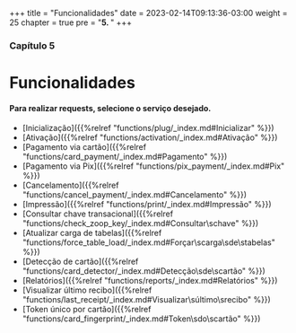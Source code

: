 +++
title = "Funcionalidades"
date = 2023-02-14T09:13:36-03:00
weight = 25
chapter = true
pre = "<b>5. </b>"
+++

### Capítulo 5
# Funcionalidades

#### Para realizar requests, selecione o serviço desejado.

* [Inicialização]({{%relref "functions/plug/_index.md#Inicializar" %}})
* [Ativação]({{%relref "functions/activation/_index.md#Ativação" %}})
* [Pagamento via cartão]({{%relref "functions/card_payment/_index.md#Pagamento" %}})
* [Pagamento via Pix]({{%relref "functions/pix_payment/_index.md#Pix" %}})
* [Cancelamento]({{%relref "functions/cancel_payment/_index.md#Cancelamento" %}})
* [Impressão]({{%relref "functions/print/_index.md#Impressão" %}})
* [Consultar chave transacional]({{%relref "functions/check_zoop_key/_index.md#Consultar\schave" %}})
* [Atualizar carga de tabelas]({{%relref "functions/force_table_load/_index.md#Forçar\scarga\sde\stabelas" %}})
* [Detecção de cartão]({{%relref "functions/card_detector/_index.md#Detecção\sde\scartão" %}})
* [Relatórios]({{%relref "functions/reports/_index.md#Relatórios" %}})
* [Visualizar último recibo]({{%relref "functions/last_receipt/_index.md#Visualizar\súltimo\srecibo" %}})
* [Token único por cartão]({{%relref "functions/card_fingerprint/_index.md#Token\sdo\scartão" %}})
